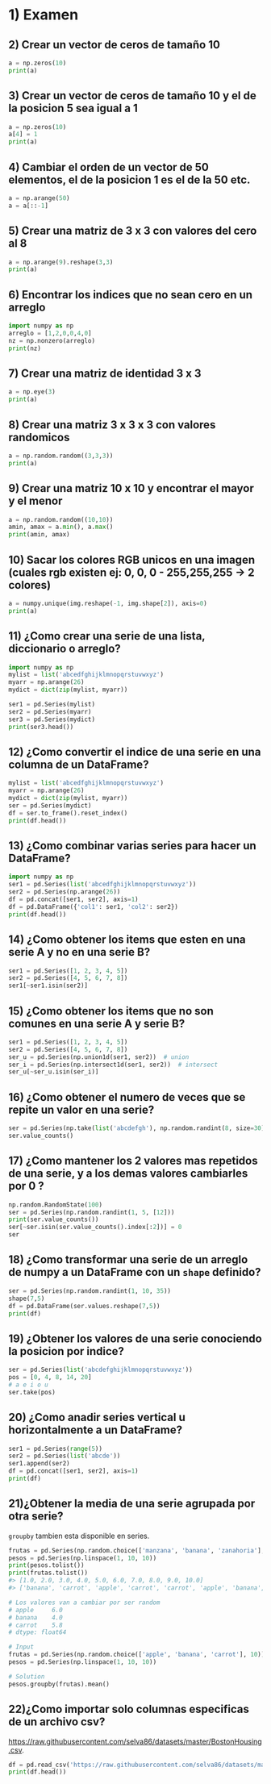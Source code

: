 # 1) Examen

## 2) Crear un vector de ceros de tamaño 10

```python
a = np.zeros(10)
print(a)
```

## 3) Crear un vector de ceros de tamaño 10 y el de la posicion 5 sea igual a 1

```python
a = np.zeros(10)
a[4] = 1
print(a)
```


## 4) Cambiar el orden de un vector de 50 elementos, el de la posicion 1 es el de la 50 etc.


```python
a = np.arange(50)
a = a[::-1]
```



## 5) Crear una matriz de 3 x 3 con valores del cero al 8


```python
a = np.arange(9).reshape(3,3)
print(a)
```


## 6) Encontrar los indices que no sean cero en un arreglo

```python
import numpy as np
arreglo = [1,2,0,0,4,0]
nz = np.nonzero(arreglo)
print(nz)
```

## 7) Crear una matriz de identidad 3 x 3 

```python
a = np.eye(3)
print(a)
```

## 8) Crear una matriz 3 x 3 x 3 con valores randomicos

```python
a = np.random.random((3,3,3))
print(a)
```


## 9) Crear una matriz 10 x 10 y encontrar el mayor y el menor

```python
a = np.random.random((10,10))
amin, amax = a.min(), a.max()
print(amin, amax)
```



## 10) Sacar los colores RGB unicos en una imagen (cuales rgb existen ej: 0, 0, 0 - 255,255,255 -> 2 colores)


```python
a = numpy.unique(img.reshape(-1, img.shape[2]), axis=0)
print(a)
```


## 11) ¿Como crear una serie de una lista, diccionario o arreglo?

```python
import numpy as np
mylist = list('abcedfghijklmnopqrstuvwxyz')
myarr = np.arange(26)
mydict = dict(zip(mylist, myarr))

ser1 = pd.Series(mylist)
ser2 = pd.Series(myarr)
ser3 = pd.Series(mydict)
print(ser3.head())

```

## 12) ¿Como convertir el indice de una serie en una columna de un DataFrame?

```python
mylist = list('abcedfghijklmnopqrstuvwxyz')
myarr = np.arange(26)
mydict = dict(zip(mylist, myarr))
ser = pd.Series(mydict)
df = ser.to_frame().reset_index()
print(df.head())
```

## 13) ¿Como combinar varias series para hacer un DataFrame?

```python
import numpy as np
ser1 = pd.Series(list('abcedfghijklmnopqrstuvwxyz'))
ser2 = pd.Series(np.arange(26))
df = pd.concat([ser1, ser2], axis=1)
df = pd.DataFrame({'col1': ser1, 'col2': ser2})
print(df.head())
```

## 14) ¿Como obtener los items que esten en una serie A y no en una serie B?

```python
ser1 = pd.Series([1, 2, 3, 4, 5])
ser2 = pd.Series([4, 5, 6, 7, 8])
ser1[~ser1.isin(ser2)]
```

## 15) ¿Como obtener los items que no son comunes en una serie A y serie B?

```python
ser1 = pd.Series([1, 2, 3, 4, 5])
ser2 = pd.Series([4, 5, 6, 7, 8])
ser_u = pd.Series(np.union1d(ser1, ser2))  # union
ser_i = pd.Series(np.intersect1d(ser1, ser2))  # intersect
ser_u[~ser_u.isin(ser_i)]
```

## 16) ¿Como obtener el numero de veces que se repite un valor en una serie?

```python
ser = pd.Series(np.take(list('abcdefgh'), np.random.randint(8, size=30)))
ser.value_counts()
```

## 17) ¿Como mantener los 2 valores mas repetidos de una serie, y a los demas valores cambiarles por 0 ?

```python
np.random.RandomState(100)
ser = pd.Series(np.random.randint(1, 5, [12]))
print(ser.value_counts())
ser[~ser.isin(ser.value_counts().index[:2])] = 0
ser

```

## 18) ¿Como transformar una serie de un arreglo de numpy a un DataFrame con un `shape` definido?


```python
ser = pd.Series(np.random.randint(1, 10, 35))
shape(7,5)
df = pd.DataFrame(ser.values.reshape(7,5))
print(df)

```

## 19) ¿Obtener los valores de una serie conociendo la posicion por indice?


```python
ser = pd.Series(list('abcdefghijklmnopqrstuvwxyz'))
pos = [0, 4, 8, 14, 20]
# a e i o u
ser.take(pos)
```

## 20) ¿Como anadir series vertical u horizontalmente a un DataFrame?


```python
ser1 = pd.Series(range(5))
ser2 = pd.Series(list('abcde'))
ser1.append(ser2)
df = pd.concat([ser1, ser2], axis=1)
print(df)
```


## 21)¿Obtener la media de una serie agrupada por otra serie?

`groupby` tambien esta disponible en series.


```python
frutas = pd.Series(np.random.choice(['manzana', 'banana', 'zanahoria'], 10))
pesos = pd.Series(np.linspace(1, 10, 10))
print(pesos.tolist())
print(frutas.tolist())
#> [1.0, 2.0, 3.0, 4.0, 5.0, 6.0, 7.0, 8.0, 9.0, 10.0]
#> ['banana', 'carrot', 'apple', 'carrot', 'carrot', 'apple', 'banana', 'carrot', 'apple', 'carrot']

# Los valores van a cambiar por ser random
# apple     6.0
# banana    4.0
# carrot    5.8
# dtype: float64

# Input
frutas = pd.Series(np.random.choice(['apple', 'banana', 'carrot'], 10))
pesos = pd.Series(np.linspace(1, 10, 10))

# Solution
pesos.groupby(frutas).mean()

```


## 22)¿Como importar solo columnas especificas de un archivo csv?

https://raw.githubusercontent.com/selva86/datasets/master/BostonHousing.csv.

```python
df = pd.read_csv('https://raw.githubusercontent.com/selva86/datasets/master/BostonHousing.csv', usecols=['crim', 'medv'])
print(df.head())

```





